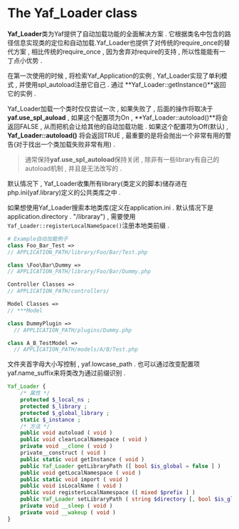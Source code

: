 # The Yaf\_Loader class

**Yaf\_Loader**类为Yaf提供了自动加载功能的全面解决方案 . 它根据类名中包含的路径信息实现类的定位和自动加载.Yaf\_Loader也提供了对传统的require\_once的替代方案 , 相比传统的require\_once , 因为舍弃对require的支持 , 所以性能能有一丁点小优势 .

在第一次使用的时候 , 将检索Yaf\_Application的实例 ,  Yaf\_Loader实现了单利模式 , 并使用spl\_autoload注册它自己 . 通过 **Yaf\_Loader::getInstance\(\)**返回它的实例 .

Yaf\_Loader加载一个类时仅仅尝试一次 , 如果失败了 , 后面的操作将取决于**yaf.use\_spl\_auload** , 如果这个配置项为On , **Yaf\_Loader::autoload\(\)**将会返回FALSE , 从而把机会让给其他的自动加载功能 . 如果这个配置项为Off\(默认\) , **Yaf\_Loader::autoload\(\)** 将会返回TRUE , 最重要的是将会抛出一个非常有用的警告\(对于找出一个类加载失败非常有用\) .

> 通常保持**yaf.use\_spl\_autoload**保持关闭 , 除非有一些library有自己的autoload机制 , 并且是无法改写的 .

默认情况下 , Yaf\_Loader收集所有library\(类定义的脚本\)储存进在php.ini\(yaf.library\)定义的公共类库之中 .

如果想使用Yaf\_Loader搜索本地类库\(定义在application.ini . 默认情况下是application.directory . "/libraray"\) , 需要使用 `Yaf_Loader::registerLocalNameSpace()`注册本地类前缀 .

```php
# Example自动加载例子
class Foo_Bar_Test =>
// APPLICATION_PATH/library/Foo/Bar/Test.php

class \Foo\Bar\Dummy =>
// APPLICATION_PATH/library/Foo/Bar/Dummy.php

Controller Classes =>
// APPLICATION_PATH/controllers/

Model Classes =>
// ***Model

class DummyPlugin =>
  // APPLICATION_PATH/plugins/Dummy.php

class A_B_TestModel =>
  // APPLICATION_PATH/models/A/B/Test.php
```

文件夹首字母大小写控制 , yaf.lowcase\_path . 也可以通过改变配置项yaf.name\_suffix来将类改为通过前缀识别 .

```php
Yaf_Loader {
    /* 属性 */
    protected $_local_ns ;
    protected $_library ;
    protected $_global_library ;
    static $_instance ;
    /* 方法 */
    public void autoload ( void )
    public void clearLocalNamespace ( void )
    private void __clone ( void )
    private__construct ( void )
    public static void getInstance ( void )
    public Yaf_Loader getLibraryPath ([ bool $is_global = false ] )
    public void getLocalNamespace ( void )
    public static void import ( void )
    public void isLocalName ( void )
    public void registerLocalNamespace ([ mixed $prefix ] )
    public Yaf_Loader setLibraryPath ( string $directory [, bool $is_global = false ] )
    private void __sleep ( void )
    private void __wakeup ( void )
}
```



